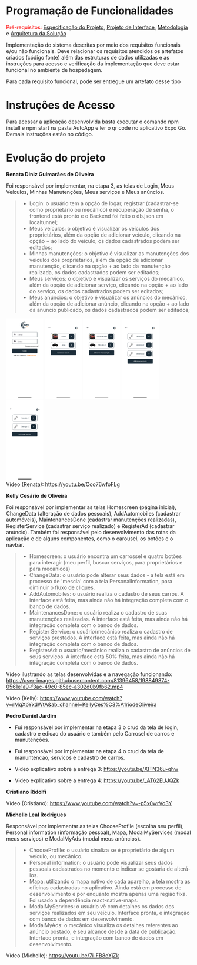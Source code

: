 # Programação de Funcionalidades

<span style="color:red">Pré-requisitos: <a href="https://github.com/ICEI-PUC-Minas-PMV-ADS/AutoApp/blob/0345c562979ead6378dba6dbabd9690c1ba18b69/docs/02-Especifica%C3%A7%C3%A3o%20do%20Projeto.md"> Especificação do Projeto</a></span>, <a href="https://github.com/ICEI-PUC-Minas-PMV-ADS/AutoApp/blob/0345c562979ead6378dba6dbabd9690c1ba18b69/docs/04-Projeto%20de%20Interface.md"> Projeto de Interface</a>, <a href="https://github.com/ICEI-PUC-Minas-PMV-ADS/AutoApp/blob/0345c562979ead6378dba6dbabd9690c1ba18b69/docs/03-Metodologia.md"> Metodologia</a> e  <a href="https://github.com/ICEI-PUC-Minas-PMV-ADS/AutoApp/blob/0345c562979ead6378dba6dbabd9690c1ba18b69/docs/05-Arquitetura%20da%20Solu%C3%A7%C3%A3o.md"> Arquitetura da Solução</a>

Implementação do sistema descritas por meio dos requisitos funcionais e/ou não funcionais. Deve relacionar os requisitos atendidos os artefatos criados (código fonte) além das estruturas de dados utilizadas e as instruções para acesso e verificação da implementação que deve estar funcional no ambiente de hospedagem.

Para cada requisito funcional, pode ser entregue um artefato desse tipo

# Instruções de Acesso

Para acessar a aplicação desenvolvida basta executar o comando npm install e npm start na pasta AutoApp e ler o qr code no aplicativo Expo Go. Demais instruções estão no código.

# Evolução do projeto

**Renata Diniz Guimarães de Oliveira**

Foi responsável por implementar, na etapa 3, as telas de Login, Meus Veículos,  Minhas Manutenções, Meus serviços e Meus anúncios.

> - Login: o usuário tem a opção de logar, registrar (cadastrar-se como proprietário ou mecânico) e recuperação de senha, o frontend está pronto e o Backend foi feito o db.json em localtunnel;
> - Meus veículos: o objetivo é visualizar os veículos dos proprietários, além da opção de adicionar veículo, clicando na opção + ao lado do veículo, os dados cadastrados podem ser editados;
> - Minhas manutenções: o objetivo é visualizar as manutenções dos veículos dos proprietários, além da opção de adicionar manutenção, clicando na opção + ao lado da manutenção realizada, os dados cadastrados podem ser editados;
> - Meus serviços: o objetivo é visualizar os serviços do mecânico, além da opção de adicionar serviço, clicando na opção + ao lado do serviço, os dados cadastrados podem ser editados;
> - Meus anúncios: o objetivo é visualizar os anúncios do mecânico, além da opção de adicionar anúncio, clicando na opção + ao lado da anuncio publicado, os dados cadastrados podem ser editados;

<img src=img/login.png width=20%/> <img src=img/Veiculo.png width=20%/> <img src=img/Manutencao.png width=20%/>
<img src=img/anuncio.png width=20%/> <img src=img/servico.png width=20%/> <br>
Vídeo (Renata): https://youtu.be/Oco76wfoFLg

**Kelly Cesário de Oliveira**

Foi responsável por implementar as telas Homescreen (página inicial), ChangeData (alteração de dados pessoais), AddAutomobiles (cadastrar automóveis), MaintenancesDone (cadastrar manutenções realizadas), RegisterService (cadastrar serviço realizado) e RegisterAd (cadastrar anúncio). Também foi responsável pelo desenvolvimento das rotas da aplicação e de alguns componentes, como o carousel, os botões e o navbar.

> - Homescreen: o usuário encontra um carrossel e quatro botões para interagir (meu perfil, buscar serviços, para proprietários e para mecânicos)
> - ChangeData: o usuário pode alterar seus dados - a tela está em processo de 'mescla' com a tela PersonalInformation, para diminuir o fluxo de cliques.
> - AddAutomobiles: o usuário realiza o cadastro de seus carros. A interface está feita, mas ainda não há integração completa com o banco de dados.
> - MaintenancesDone: o usuário realiza o cadastro de suas manutenções realizadas. A interface está feita, mas ainda não há integração completa com o banco de dados.
> - Register Service: o usuário/mecânico realiza o cadastro de serviços prestados. A interface está feita, mas ainda não há integração completa com o banco de dados.
> - RegisterAd: o usuário/mecânico realiza o cadastro de anúncios de seus serviços. A interface está 50% feita, mas ainda não há integração completa com o banco de dados.

Vídeo ilustrando as telas desenvolvidas e a navegação funcionando: 
https://user-images.githubusercontent.com/81396458/198849874-0561e1a9-f3ac-49c0-85ec-a302d0b9fb62.mp4

Vídeo (Kelly): https://www.youtube.com/watch?v=rMqXpYxdWtA&ab_channel=KellyCes%C3%A1riodeOliveira

**Pedro Daniel Jardim**

- Fui responsável por implementar na etapa 3 o crud da tela de login, cadastro e edicao do usuário e também pelo Carrosel de carros e manutenções. 
- Fui responsável por implementar na etapa 4 o crud da tela de manuntencao, servicos e cadastro de carros.

- Vídeo explicativo sobre a entrega 3: https://youtu.be/XITN36u-qhw
- Video explicativo sobre a entrega 4: https://youtu.be/_AT62EUJQZk

**Cristiano Ridolfi**

Vídeo (Cristiano): https://www.youtube.com/watch?v=-p5x0wrVo3Y 

**Michelle Leal Rodrigues** 

Responsável por implementar as telas ChooseProfile (escolha seu perfil), Personal information (informação pessoal), Mapa, ModalMyServices (modal meus serviços) e ModalMyAds (modal meus anúncios). 

> -	ChooseProfile: o usuário sinaliza se é proprietário de algum veículo, ou mecânico.
> -	Personal information: o usuário pode visualizar seus dados pessoais cadastrados no momento e indicar se gostaria de alterá-los. 
> -	Mapa: utilizando o mapa nativo de cada aparelho, a tela mostra as oficinas cadastradas no aplicativo. Ainda está em processo de desenvolvimento e por enquanto mostra apenas uma região fixa. Foi usado a dependência react-native-maps.
> -	ModalMyServices: o usuário vê com detalhes os dados dos serviços realizados em seu veículo. Interface pronta, e integração com banco de dados em desenvolvimento.
> -	ModalMyAds: o mecânico visualiza os detalhes referentes ao anúncio postado, e seu alcance desde a data de publicação. Interface pronta, e integração com banco de dados em desenvolvimento.

Vídeo (Michelle): https://youtu.be/7i-FB8eXjZk

